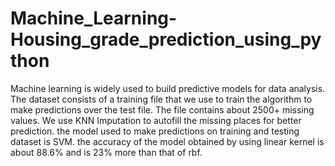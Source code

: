 # Machine_Learning-Housing_grade_prediction_using_python
Machine learning is widely used to build predictive models for data analysis.
The dataset consists of a training file that we use to train the algorithm to make predictions over the test file. 
The file contains about 2500+ missing values. 
We use KNN Imputation to autofill the missing places for better prediction. 
the model used to make predictions on training and testing dataset is SVM.
the accuracy of the model obtained by using linear kernel is about 88.6% and is 23% more than that of rbf.



